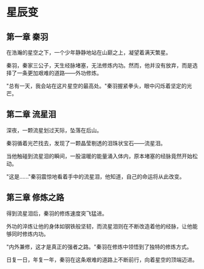 # 星辰变

## 第一章 秦羽

在浩瀚的星空之下，一个少年静静地站在山巅之上，凝望着满天繁星。

秦羽，秦家三公子，天生经脉堵塞，无法修炼内功。然而，他并没有放弃，而是选择了一条更加艰难的道路——外功修炼。

"总有一天，我会站在这片星空的最高处。"秦羽握紧拳头，眼中闪烁着坚定的光芒。

## 第二章 流星泪

深夜，一颗流星划过天际，坠落在后山。

秦羽循着光芒找去，发现了一颗晶莹剔透的泪珠状宝石——流星泪。

当他触碰到流星泪的瞬间，一股温暖的能量涌入体内，原本堵塞的经脉竟然开始松动。

"这是......"秦羽震惊地看着手中的流星泪，他知道，自己的命运将从此改变。

## 第三章 修炼之路

得到流星泪后，秦羽的修炼速度突飞猛进。

外功的淬炼让他的身体如钢铁般坚韧，而流星泪则在不断改造着他的经脉，让他能够同时修炼内功。

"内外兼修，这才是真正的强者之路。"秦羽在修炼中领悟到了独特的修炼方式。

日复一日，年复一年，秦羽在这条艰难的道路上不断前行，向着星空的顶端迈进。